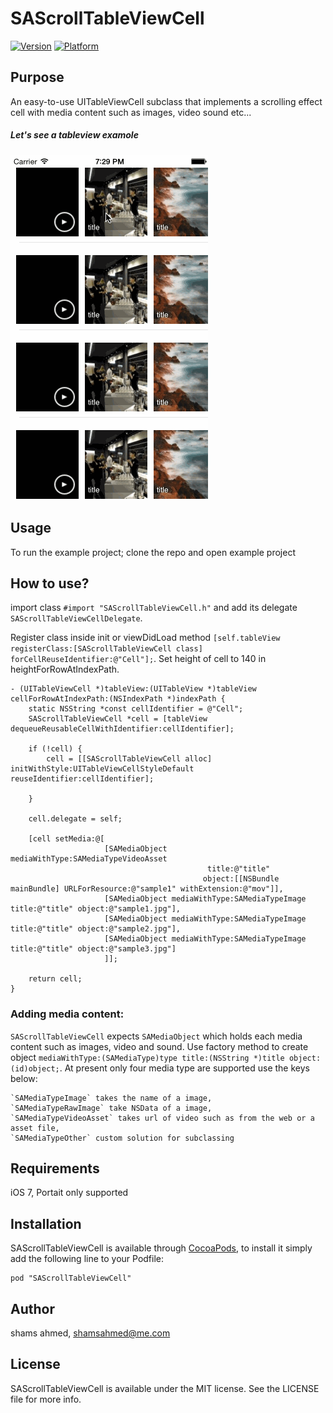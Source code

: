 # SAScrollTableViewCell

[![Version](http://cocoapod-badges.herokuapp.com/v/SAScrollTableViewCell/badge.png)](http://cocoadocs.org/docsets/SAScrollTableViewCell)
[![Platform](http://cocoapod-badges.herokuapp.com/p/SAScrollTableViewCell/badge.png)](http://cocoadocs.org/docsets/SAScrollTableViewCell)

## Purpose

An easy-to-use UITableViewCell subclass that implements a scrolling effect cell with media content such as images, video sound etc...  

##### Let's see a tableview examole 

![Screenshot:](Assets/exmple.gif)

## Usage

To run the example project; clone the repo and open example project

## How to use?

import class `#import "SAScrollTableViewCell.h"` and add its delegate `SAScrollTableViewCellDelegate`.

Register class inside init or viewDidLoad method `[self.tableView registerClass:[SAScrollTableViewCell class] forCellReuseIdentifier:@"Cell"];`. Set height of cell to 140 in heightForRowAtIndexPath. 


```objc
- (UITableViewCell *)tableView:(UITableView *)tableView cellForRowAtIndexPath:(NSIndexPath *)indexPath {
    static NSString *const cellIdentifier = @"Cell";
    SAScrollTableViewCell *cell = [tableView dequeueReusableCellWithIdentifier:cellIdentifier];

    if (!cell) {
        cell = [[SAScrollTableViewCell alloc] initWithStyle:UITableViewCellStyleDefault reuseIdentifier:cellIdentifier];

    }

    cell.delegate = self;

    [cell setMedia:@[
                     [SAMediaObject mediaWithType:SAMediaTypeVideoAsset
                                            title:@"title"
                                           object:[[NSBundle mainBundle] URLForResource:@"sample1" withExtension:@"mov"]],
                     [SAMediaObject mediaWithType:SAMediaTypeImage title:@"title" object:@"sample1.jpg"],
                     [SAMediaObject mediaWithType:SAMediaTypeImage title:@"title" object:@"sample2.jpg"],
                     [SAMediaObject mediaWithType:SAMediaTypeImage title:@"title" object:@"sample3.jpg"]
                     ]];

    return cell;
}
```

### Adding media content:
`SAScrollTableViewCell` expects `SAMediaObject` which holds each media content such as images, video and sound. Use factory method to create object `mediaWithType:(SAMediaType)type title:(NSString *)title object:(id)object;`. At present only four media type are supported use the keys below:

    `SAMediaTypeImage` takes the name of a image,
    `SAMediaTypeRawImage` take NSData of a image,
    `SAMediaTypeVideoAsset` takes url of video such as from the web or a asset file,
    `SAMediaTypeOther` custom solution for subclassing




## Requirements
iOS 7,
Portait only supported

## Installation

SAScrollTableViewCell is available through [CocoaPods](http://cocoapods.org), to install
it simply add the following line to your Podfile:

    pod "SAScrollTableViewCell"

## Author

shams ahmed, shamsahmed@me.com

## License

SAScrollTableViewCell is available under the MIT license. See the LICENSE file for more info.

